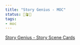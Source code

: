 ```yaml
---
title: "Story Genius - MOC"
status: 🌱🪴🍇
tags:
- moc
---
```

[Story Genius - Story Scene Cards](private/Story%20Genius%20-%20Story%20Scene%20Cards.md)